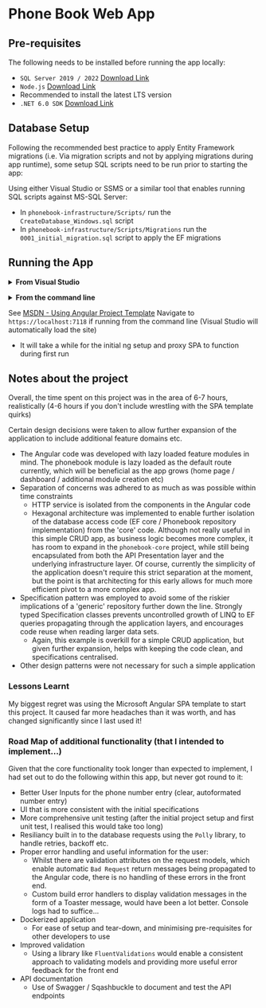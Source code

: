 # Phone Book Web App

## Pre-requisites

The following needs to be installed before running the app locally:
- `SQL Server 2019 / 2022` [Download Link](https://www.microsoft.com/en-in/sql-server/sql-server-downloads)
- `Node.js` [Download Link](https://nodejs.org/en/download/)
 - Recommended to install the latest LTS version
- `.NET 6.0 SDK` [Download Link](https://dotnet.microsoft.com/en-us/download/visual-studio-sdks) 

## Database Setup

Following the recommended best practice to apply Entity Framework migrations (i.e. Via migration scripts and not by applying migrations during app runtime),
some setup SQL scripts need to be run prior to starting the app:

Using either Visual Studio or SSMS or a similar tool that enables running SQL scripts against MS-SQL Server:
- In `phonebook-infrastructure/Scripts/` run the `CreateDatabase_Windows.sql` script
- In `phonebook-infrastructure/Scripts/Migrations` run the `0001_initial_migration.sql` script to apply the EF migrations

## Running the App

<p>
<details>
<summary style='cursor: pointer'><b>From Visual Studio</b></summary>

Select the `phonebook-spa` project startup and run in debug mode. This will automatically run `npm install` and `ng serve` to serve the Angular front end.

</details>
</p>

<p>
<details>
<summary style='cursor: pointer'><b>From the command line</b></summary>

Ensure you have an environment variable called `ASPNETCORE_ENVIRONMENT` with a value of Development. On Windows (in non-PowerShell prompts), run SET `ASPNETCORE_ENVIRONMENT=Development.` On Linux or macOS, run export `ASPNETCORE_ENVIRONMENT=Development`.

</details>
</p>

See [MSDN - Using Angular Project Template](https://learn.microsoft.com/en-us/aspnet/core/client-side/spa/angular?view=aspnetcore-7.0&tabs=netcore-cli) 
Navigate to `https://localhost:7118` if running from the command line (Visual Studio will automatically load the site)
- It will take a while for the initial ng setup and proxy SPA to function during first run

## Notes about the project

Overall, the time spent on this project was in the area of 6-7 hours, realistically (4-6 hours if you don't include wrestling with the SPA template quirks)

Certain design decisions were taken to allow further expansion of the application to include additional feature domains etc.
- The Angular code was developed with lazy loaded feature modules in mind. The phonebook module is lazy loaded as the default route currently, which will be beneficial as the app grows (home page / dashboard / additional module creation etc)
- Separation of concerns was adhered to as much as was possible within time constraints 
  - HTTP service is isolated from the components in the Angular code
  - Hexagonal architecture was implemented to enable further isolation of the database access code (EF core / Phonebook repository implementation) from the 'core' code. Although not really useful in this simple CRUD app, as business logic becomes more complex,
 it has room to expand in the `phonebook-core` project, while still being encapsulated from both the API Presentation layer and the underlying infrastructure layer. Of course, currently the simplicity of the application doesn't require this strict separation at the moment, but the point is that architecting for this early allows for much more efficient pivot to a more complex app.
- Specification pattern was employed to avoid some of the riskier implications of a 'generic' repository further down the line. Strongly typed Specification classes prevents uncontrolled growth of LINQ to EF queries propagating through the application layers, and encourages code reuse when reading larger data sets.
  - Again, this example is overkill for a simple CRUD application, but given further expansion, helps with keeping the code clean, and specifications centralised.
- Other design patterns were not necessary for such a simple application

### Lessons Learnt

My biggest regret was using the Microsoft Angular SPA template to start this project. It caused far more headaches than it was worth, and has changed significantly since I last used it!

### Road Map of additional functionality (that I intended to implement...)

Given that the core functionality took longer than expected to implement, I had set out to do the following within this app, but never got round to it:
- Better User Inputs for the phone number entry (clear, autoformated number entry)
- UI that is more consistent with the initial specifications
- More comprehensive unit testing (after the initial project setup and first unit test, I realised this would take too long)
- Resiliancy built in to the database requests using the `Polly` library, to handle retries, backoff etc.
- Proper error handling and useful information for the user:
  - Whilst there are validation attributes on the request models, which enable automatic `Bad Request` return messages being propagated to the Angular code, there is no handling of these errors in the front end.
  - Custom build error handlers to display validation messages in the form of a Toaster message, would have been a lot better. Console logs had to suffice...
- Dockerized application
  - For ease of setup and tear-down, and minimising pre-requisites for other developers to use
- Improved validation
  - Using a library like `FluentValidations` would enable a consistent approach to validating models and providing more useful error feedback for the front end
- API documentation
  - Use of Swagger / Sqashbuckle to document and test the API endpoints
